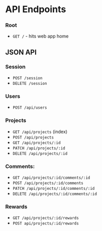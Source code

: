 # API Endpoints

### Root

- `GET /` - hits web app home

## JSON API

### Session

- `POST /session`
- `DELETE /session`

### Users

- `POST /api/users`

### Projects

- `GET /api/projects` (index)
- `POST /api/projects`
- `GET /api/projects/:id`
- `PATCH /api/projects/:id`
- `DELETE /api/projects/:id`

### Comments:

- `GET /api/projects/:id/comments/:id`
- `POST /api/projects/:id/comments`
- `PATCH /api/projects/:id/comments/:id`
- `DELETE /api/projects/:id/comments/:id`

### Rewards

- `GET /api/projects/:id/rewards`
- `POST api/projects/:id/rewards`
